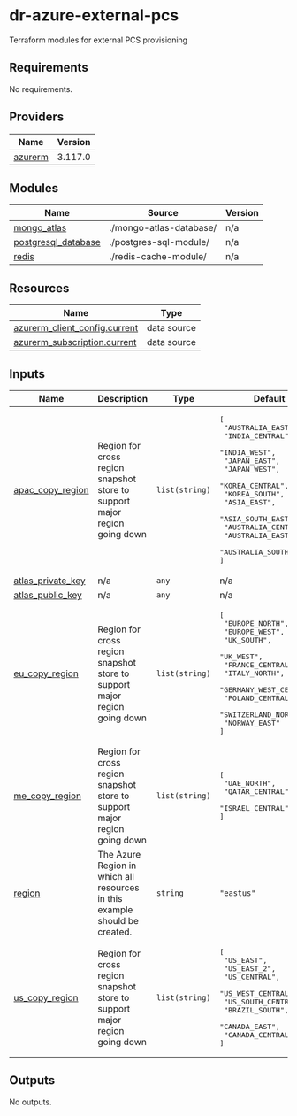 # dr-azure-external-pcs
Terraform modules for external PCS provisioning

<!-- BEGIN_TF_DOCS -->
## Requirements

No requirements.

## Providers

| Name | Version |
|------|---------|
| <a name="provider_azurerm"></a> [azurerm](#provider\_azurerm) | 3.117.0 |

## Modules

| Name | Source | Version |
|------|--------|---------|
| <a name="module_mongo_atlas"></a> [mongo\_atlas](#module\_mongo\_atlas) | ./mongo-atlas-database/ | n/a |
| <a name="module_postgresql_database"></a> [postgresql\_database](#module\_postgresql\_database) | ./postgres-sql-module/ | n/a |
| <a name="module_redis"></a> [redis](#module\_redis) | ./redis-cache-module/ | n/a |

## Resources

| Name | Type |
|------|------|
| [azurerm_client_config.current](https://registry.terraform.io/providers/hashicorp/azurerm/latest/docs/data-sources/client_config) | data source |
| [azurerm_subscription.current](https://registry.terraform.io/providers/hashicorp/azurerm/latest/docs/data-sources/subscription) | data source |

## Inputs

| Name | Description | Type | Default | Required |
|------|-------------|------|---------|:--------:|
| <a name="input_apac_copy_region"></a> [apac\_copy\_region](#input\_apac\_copy\_region) | Region for cross region snapshot store to support major region going down | `list(string)` | <pre>[<br>  "AUSTRALIA_EAST",<br>  "INDIA_CENTRAL",<br>  "INDIA_WEST",<br>  "JAPAN_EAST",<br>  "JAPAN_WEST",<br>  "KOREA_CENTRAL",<br>  "KOREA_SOUTH",<br>  "ASIA_EAST",<br>  "ASIA_SOUTH_EAST",<br>  "AUSTRALIA_CENTRAL",<br>  "AUSTRALIA_EAST",<br>  "AUSTRALIA_SOUTH_EAST"<br>]</pre> | no |
| <a name="input_atlas_private_key"></a> [atlas\_private\_key](#input\_atlas\_private\_key) | n/a | `any` | n/a | yes |
| <a name="input_atlas_public_key"></a> [atlas\_public\_key](#input\_atlas\_public\_key) | n/a | `any` | n/a | yes |
| <a name="input_eu_copy_region"></a> [eu\_copy\_region](#input\_eu\_copy\_region) | Region for cross region snapshot store to support major region going down | `list(string)` | <pre>[<br>  "EUROPE_NORTH",<br>  "EUROPE_WEST",<br>  "UK_SOUTH",<br>  "UK_WEST",<br>  "FRANCE_CENTRAL",<br>  "ITALY_NORTH",<br>  "GERMANY_WEST_CENTRAL",<br>  "POLAND_CENTRAL",<br>  "SWITZERLAND_NORTH",<br>  "NORWAY_EAST"<br>]</pre> | no |
| <a name="input_me_copy_region"></a> [me\_copy\_region](#input\_me\_copy\_region) | Region for cross region snapshot store to support major region going down | `list(string)` | <pre>[<br>  "UAE_NORTH",<br>  "QATAR_CENTRAL",<br>  "ISRAEL_CENTRAL"<br>]</pre> | no |
| <a name="input_region"></a> [region](#input\_region) | The Azure Region in which all resources in this example should be created. | `string` | `"eastus"` | no |
| <a name="input_us_copy_region"></a> [us\_copy\_region](#input\_us\_copy\_region) | Region for cross region snapshot store to support major region going down | `list(string)` | <pre>[<br>  "US_EAST",<br>  "US_EAST_2",<br>  "US_CENTRAL",<br>  "US_WEST_CENTRAL",<br>  "US_SOUTH_CENTRAL",<br>  "BRAZIL_SOUTH",<br>  "CANADA_EAST",<br>  "CANADA_CENTRAL"<br>]</pre> | no |

## Outputs

No outputs.
<!-- END_TF_DOCS -->
